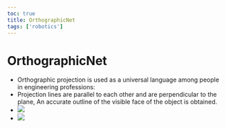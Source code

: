 ```yaml
---
toc: true
title: OrthographicNet
tags: ['robotics']
---
```


# OrthographicNet
- Orthographic projection is used as a universal language among people in engineering professions:
- Projection lines are parallel to each other and are perpendicular to the plane, An accurate outline of the visible face of the object is obtained.
- ![](../images/Pasted%20image%2020221103123559.png)
- ![](../images/Pasted%20image%2020221103123609.png)



